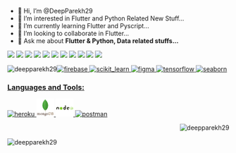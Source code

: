 - 👋 Hi, I’m @DeepParekh29
- 👀 I’m interested in Flutter and Python Related New Stuff...
- 🌱 I’m currently learning Flutter and Pyscript...
- 💞️ I’m looking to collaborate in Flutter...
- 💬 Ask me about **Flutter & Python, Data related stuffs...**

![](https://img.shields.io/badge/Dart-0175C2?style=for-the-badge&logo=dart&logoColor=white)
![](	https://img.shields.io/badge/Python-3776AB?style=for-the-badge&logo=python&logoColor=yellow)
![](https://img.shields.io/badge/HTML-239120?style=for-the-badge&logo=html5&logoColor=white)
![](	https://img.shields.io/badge/CSS-239120?&style=for-the-badge&logo=css3&logoColor=white)
![](https://img.shields.io/badge/JavaScript-F7DF1E?style=for-the-badge&logo=javascript&logoColor=black)
![](https://img.shields.io/badge/Java-ED8B00?style=for-the-badge&logo=java&logoColor=blue)
![](https://img.shields.io/badge/AngularJS-E23237?style=for-the-badge&logo=angularjs&logoColor=white)
![](https://img.shields.io/badge/Flutter-02569B?style=for-the-badge&logo=flutter&logoColor=white)
![](https://img.shields.io/badge/Google%20Analytics-E37400?style=for-the-badge&logo=google%20analytics&logoColor=white)
![](	https://img.shields.io/badge/TensorFlow-FF6F00?style=for-the-badge&logo=tensorflow&logoColor=white)
![](https://img.shields.io/badge/R-Language-5800FF?style=for-the-badge&logo=R&logoColor=white)


<p><img align="left" src="https://github-readme-stats.vercel.app/api/top-langs?username=deepparekh29&show_icons=true&locale=en&layout=compact" alt="deepparekh29" /></p>
<a href="https://firebase.google.com/" target="_blank" rel="noreferrer"> <img src="https://www.vectorlogo.zone/logos/firebase/firebase-icon.svg" alt="firebase" width="40" height="40"/> </a>
<a href="https://scikit-learn.org/" target="_blank" rel="noreferrer"> <img src="https://upload.wikimedia.org/wikipedia/commons/0/05/Scikit_learn_logo_small.svg" alt="scikit_learn" width="40" height="40"/> </a>
<a href="https://www.figma.com/" target="_blank" rel="noreferrer"> <img src="https://www.vectorlogo.zone/logos/figma/figma-icon.svg" alt="figma" width="40" height="40"/> </a> <a href="https://firebase.google.com/" target="_blank" rel="noreferrer"> 
<a href="https://www.tensorflow.org" target="_blank" rel="noreferrer"> <img src="https://www.vectorlogo.zone/logos/tensorflow/tensorflow-icon.svg" alt="tensorflow" width="40" height="40"/> </a>
<a href="https://seaborn.pydata.org/" target="_blank" rel="noreferrer"> <img src="https://seaborn.pydata.org/_images/logo-mark-lightbg.svg" alt="seaborn" width="40" height="40"/>
 
 <h3 align="left">Languages and Tools:</h3>
<p align="left"> <a href="https://heroku.com" target="_blank" rel="noreferrer"> <img src="https://www.vectorlogo.zone/logos/heroku/heroku-icon.svg" alt="heroku" width="40" height="40"/> </a> <a href="https://www.mongodb.com/" target="_blank" rel="noreferrer"> <img src="https://raw.githubusercontent.com/devicons/devicon/master/icons/mongodb/mongodb-original-wordmark.svg" alt="mongodb" width="40" height="40"/> </a> <a href="https://nodejs.org" target="_blank" rel="noreferrer"> <img src="https://raw.githubusercontent.com/devicons/devicon/master/icons/nodejs/nodejs-original-wordmark.svg" alt="nodejs" width="40" height="40"/> </a> <a href="https://postman.com" target="_blank" rel="noreferrer"> <img src="https://www.vectorlogo.zone/logos/getpostman/getpostman-icon.svg" alt="postman" width="40" height="40"/> </a> </p>
 

<p>&nbsp;<img align="RIGHT" src="https://github-readme-stats.vercel.app/api?username=deepparekh29&show_icons=true&locale=en" alt="deepparekh29" /></p>

<p><img align="center" src="https://github-readme-streak-stats.herokuapp.com/?user=deepparekh29&" alt="deepparekh29" /></p>







<!---
DeepParekh29/DeepParekh29 is a ✨ special ✨ repository because its `README.md` (this file) appears on your GitHub profile.
You can click the Preview link to take a look at your changes.
--->
